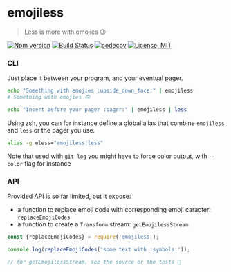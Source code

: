 # emojiless

> Less is more with emojies :wink:

[![Npm version](https://img.shields.io/npm/v/emojiless.svg)](https://www.npmjs.com/package/emojiless)
[![Build Status](https://travis-ci.com/AdrieanKhisbe/emojiless.svg?branch=master)](https://travis-ci.com/AdrieanKhisbe/emojiless)
[![codecov](https://codecov.io/gh/AdrieanKhisbe/emojiless/branch/master/graph/badge.svg)](https://codecov.io/gh/AdrieanKhisbe/emojiless)
[![License: MIT](https://img.shields.io/badge/License-MIT-blue.svg)](https://opensource.org/licenses/MIT)

### CLI

Just place it between your program, and your eventual pager.

```bash
echo "Something with emojies :upside_down_face:" | emojiless
# Something with emojies 🙃

echo "Insert before your pager :pager:" | emojiless | less
```

Using zsh, you can for instance define a global alias that combine `emojiless` and `less` or the pager you use.
```bash
alias -g eless="emojiless|less"
```
Note that used with `git log` you might have to force color output, with `--color` flag for instance

### API

Provided API is so far limited, but it expose:
- a function to replace emoji code with corresponding emoji caracter: `replaceEmojiCodes`
- a function to create a `Transform` stream: `getEmojilessStream`

```js
const {replaceEmojiCodes} = require('emojiless');

console.log(replaceEmojiCodes('some text with :symbols:'));

// for getEmojilessStream, see the source or the tests 📃
```
